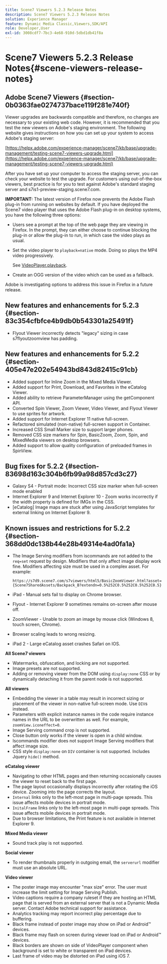 ```yaml
---
title: Scene7 Viewers 5.2.3 Release Notes
description: Scene7 Viewers 5.2.3 Release Notes
solution: Experience Manager
feature: Dynamic Media Classic,Viewers,SDK/API
role: Developer,User
exl-id: 3008cdf7-7bc3-4e68-910d-5dbd1db41f8a
---
```

# Scene7 Viewers 5.2.3 Release Notes{#scene-viewers-release-notes}

## Adobe Scene7 Viewers {#section-0b0363fae0274737bace119f281e740f}

Viewer upgrades are backwards compatible and therefore, no changes are necessary to your existing web code. However, it is recommended that you test the new viewers on Adobe's staging environment. The following website gives instructions on how you can set up your system to access Adobe's staging server:

[https://helpx.adobe.com/experience-manager/scene7/kb/base/upgrade-management/testing-scene7-viewers-upgrade.html](https://helpx.adobe.com/experience-manager/scene7/kb/base/upgrade-management/testing-scene7-viewers-upgrade.html)

After you have set up your computer to access the staging server, you can check your website to test the upgrade. For customers using out-of-the-box viewers, best practice is for you to test against Adobe's standard staging server and s7is1-preview-staging.scene7.com.

**IMPORTANT:** The latest version of Firefox now prevents the Adobe Flash plug-in from running on websites by default. If you have deployed the Scene7 video player that uses the Adobe Flash plug-in on desktop systems, you have the following three options:

* Users see a prompt at the top of the web page they are viewing in Firefox. In the prompt, they can either choose to continue blocking the plug-in or allow the plug-in to run, in which case the video plays as usual. 
* Set the video player to `playback=native` mode. Doing so plays the MP4 video progressively.

  See [VideoPlayer.playback](../../c-html5-s7-aem-asset-viewers/c-html5-video-reference/c-html5-video-cmdref/r-html5-video-viewer-conf-attrib-videoplayer-playback.md#reference-13ec45db4cd4443b842f310153623221). 

* Create an OGG version of the video which can be used as a fallback.

Adobe is investigating options to address this issue in Firefox in a future release.

## New features and enhancements for 5.2.3 {#section-83c354cfbfce4b9db0b543301a25491f}

* Flyout Viewer incorrectly detects "legacy" sizing in case s7flyoutzoomview has padding.

## New features and enhancements for 5.2.2 {#section-405e47e202e54943bd843d82415c91cb}

* Added support for Inline Zoom in the Mixed Media Viewer.
* Added support for Print, Download, and Favorites in the eCatalog Viewer.
* Added ability to retrieve ParameterManager using the getComponent API.
* Converted Spin Viewer, Zoom Viewer, Video Viewer, and Flyout Viewer to use sprites for artwork.
* Added support for Internet Explorer 11 native full-screen.
* Refactored simulated (non-native) full-screen support in Container.
* Increased CSS Small Marker size to support larger phones.
* Removed CSS size markers for Spin, BasicZoom, Zoom, Spin, and MixedMedia viewers on desktop browsers. 
* Added support to allow quality configuration of preloaded frames in SpinView.

## Bug fixes for 5.2.2 {#section-83698d163c304b6fb99a98d857cd3c27}

* Galaxy S4 - Portrait mode: Incorrect CSS size marker when full-screen mode enabled 
* Internet Explorer 9 and Internet Explorer 10 - Zoom works incorrectly if the width property is defined for IMGs in the CSS.
* [eCatalog] Image maps are stuck after using JavaScript templates for external linking on Internet Explorer 9.

## Known issues and restrictions for 5.2.2 {#section-368dd0dc138b44e28b49314e4ad0fa1a}

* The Image Serving modifiers from iscommands are not added to the `req=set` request by design. Modifiers that only affect image display work fine. Modifiers affecting size must be used in a complex asset. For example:

  ```
  https://s7d9.scene7.com/s7viewers/html5/BasicZoomViewer.html?asset= {Scene7SharedAssets/Backpack_B?extendn=0.5%252C0.5%252C0.5%252C0.5}
  ```

* iPad - Manual sets fail to display on Chrome browser.
* Flyout - Internet Explorer 9 sometimes remains on-screen after mouse off.
* ZoomViewer - Unable to zoom an image by mouse click (Windows 8, touch screen, Chrome).
* Browser scaling leads to wrong resizing.
* iPad 2 - Large eCatalog asset crashes Safari on IOS.

**All Scene7 viewers**

* Watermarks, obfuscation, and locking are not supported.
* Image presets are not supported.
* Adding or removing viewer from the DOM using `display:none` CSS or by dynamically detaching it from the parent node is not supported.

**All viewers**

* Embedding the viewer in a table may result in incorrect sizing or placement of the viewer in non-native full-screen mode. Use `DIV`s instead.
* Parameters with explicit instance names in the code require instance names in the URL to be overwritten as well. For example, `zoomView.iconeffect=0`.
* Image Serving command crop is not supported.
* Close button only works if the viewer is open in a child window.
* Iscommands modifier does not support Image Serving modifiers that affect image size. 
* CSS style `display:none` on `DIV` container is not supported. Includes Jquery `hide()` method.

**eCatalog viewer**

* Navigating to other HTML pages and then returning occasionally causes the viewer to reset back to the first page.
* The page layout occasionally displays incorrectly after rotating the iOS device. Zooming into the page corrects the layout.
* `Internal` links only to the left-most page in multi-page spreads. This issue affects mobile devices in portrait mode.
* `InitalFrame` links only to the left-most page in multi-page spreads. This issue affects mobile devices in portrait mode.
* Due to browser limitations, the Print feature is not available in Internet Explorer 9.

**Mixed Media viewer**

* Sound track play is not supported.

**Social viewer**

* To render thumbnails properly in outgoing email, the `serverurl` modifier must use an absolute URL.

**Video viewer**

* The poster image may encounter "max size" error. The user must increase the limit setting for Image Serving Publish.
* Video captions require a company ruleset if they are hosting an HTML page that is served from an external server that is not a Dynamic Media server. Contact Adobe technical support for assistance.
* Analytics tracking may report incorrect play percentage due to buffering.
* Black frame instead of poster image may show on iPad or Android™ devices.
* Black frame may flash on screen during viewer load on iPad or Android™ devices.
* Black borders are shown on side of VideoPlayer component when background is set to white or transparent on iPad devices.
* Last frame of video may be distorted on iPad using iOS 7.
